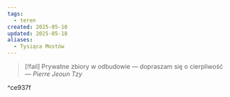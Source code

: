 ```yaml
---
tags:
  - teren
created: 2025-05-10
updated: 2025-05-18
aliases:
  - Tysiąca Mostów
---
```

>[!fail] Prywatne zbiory w odbudowie — dopraszam się o cierpliwość
>— *Pierre Jeoun Tzy*  

^ce937f
